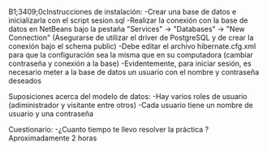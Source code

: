 B1;3409;0cInstrucciones de instalación:
-Crear una base de datos e inicializarla con el script sesion.sql
-Realizar la conexión con la base de datos en NetBeans bajo la pestaña "Services" -> "Databases" -> "New Connection"
(Asegurarse de utilizar el driver de PostgreSQL y de crear la conexión bajo el schema public)
-Debe editar el archivo hibernate.cfg.xml para que la configuración sea la misma que en su computadora (cambiar contraseña y conexión a la base)
-Evidentemente, para iniciar sesión, es necesario meter a la base de datos un usuario con el nombre y contraseña deseados


Suposiciones acerca del modelo de datos:
-Hay varios roles de usuario (adiministrador y visitante entre otros)
-Cada usuario tiene un nombre de usuario y una contraseña

Cuestionario:
-¿Cuanto tiempo te llevo resolver la práctica ? 
 Aproximadamente 2 horas


